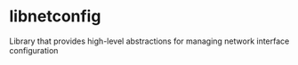 # libnetconfig
Library that provides high-level abstractions for managing network interface configuration
